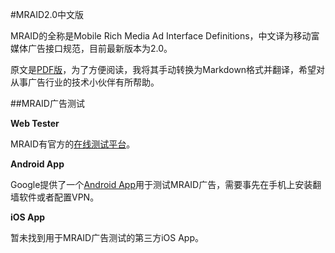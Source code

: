 #MRAID2.0中文版

MRAID的全称是Mobile Rich Media Ad Interface Definitions，中文译为移动富媒体广告接口规范，目前最新版本为2.0。

原文是[PDF版](http://www.iab.net/mraid)，为了方便阅读，我将其手动转换为Markdown格式并翻译，希望对从事广告行业的技术小伙伴有所帮助。

##MRAID广告测试

**Web Tester**

MRAID有官方的[在线测试平台](http://webtester.mraid.org/)。

**Android App**

Google提供了一个[Android App](https://play.google.com/store/apps/details?id=com.google.ads.showcase&hl=en)用于测试MRAID广告，需要事先在手机上安装翻墙软件或者配置VPN。

**iOS App**

暂未找到用于MRAID广告测试的第三方iOS App。
